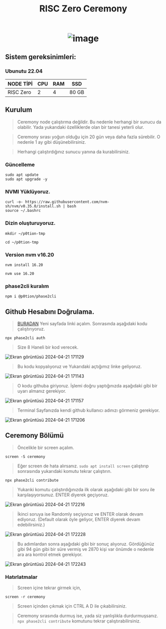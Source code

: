 <h1 align="center"> RISC Zero Ceremony
 <br/> <br>
 
![image](https://pbs.twimg.com/media/GLfEx-rbUAAYY6-?format=png&name=small)

## Sistem gereksinimleri:
### Ubunutu 22.04
NODE TİPİ | CPU     | RAM      | SSD     |
| ------------- | ------------- | ------------- | -------- |
| RISC Zero  | 2          | 4        | 80 GB |
  

## Kurulum
> Ceremony node çalıştırma değildir. Bu nedenle herhangi bir sunucu da olabilir. Yada yukarıdaki özelliklerde olan bir tanesi yeterli olur.

> Ceremony sırası yoğun olduğu için 20 gün veya daha fazla sürebilir. O nedenle 1 ay gibi düşünebilirsiniz.

> Herhangi çalıştırdığınız sunucu yanına da kurabilirsiniz.
### Güncelleme

```
sudo apt update
sudo apt upgrade -y
```

### NVMI Yüklüyoruz.
```
curl -o- https://raw.githubusercontent.com/nvm-sh/nvm/v0.35.0/install.sh | bash
source ~/.bashrc
```

### Dizin oluşturuyoruz.
```
mkdir ~/p0tion-tmp
```
```
cd ~/p0tion-tmp
```

### Version nvm v16.20

```
nvm install 16.20
```

```
nvm use 16.20
```

### phase2cli kuralım

```
npm i @p0tion/phase2cli
```

## Github Hesabını Doğrulama.

> [BURADAN](https://github.com/login/device) Yeni sayfada linki açalım. Sonrasında aşağıdaki kodu çalıştırıyoruz.

```
npx phase2cli auth
```

> Size 8 Haneli bir kod verecek.

![Ekran görüntüsü 2024-04-21 171129](https://github.com/CoinHuntersTR/RISC-Zero/assets/111747226/eb44457f-7a49-4402-b627-25919f76a298)

> Bu kodu kopyalıyoruz ve Yukarıdaki açtığımız linke geliyoruz.

![Ekran görüntüsü 2024-04-21 171143](https://github.com/CoinHuntersTR/RISC-Zero/assets/111747226/b4f4c168-68b9-4d7d-9ef2-a295e7643842)

> O kodu githuba giriyoruz. İşlemi doğru yaptığınızda aşağıdaki gibi bir uyarı almanız gerekiyor.

![Ekran görüntüsü 2024-04-21 171157](https://github.com/CoinHuntersTR/RISC-Zero/assets/111747226/530580d5-35de-43a6-bf99-f9b4ffa235d9)

> Terminal Sayfanızda kendi github kullanıcı adınızı görmeniz gerekiyor.

![Ekran görüntüsü 2024-04-21 171206](https://github.com/CoinHuntersTR/RISC-Zero/assets/111747226/a34a8ed9-9a80-42f5-ab47-5e5ba37540b5)

## Ceremony Bölümü

> Öncelikle bir screen açalım.

```
screen -S ceremony
```

> Eğer screen de hata alırsanız. `sudo apt install screen` çalıştırıp sonrasında yukarıdaki komutu tekrar çalıştırın.


```
npx phase2cli contribute
```

> Yukarıki komutu çalıştırdığınızda ilk olarak aşağıdaki gibi bir soru ile karşılaşıyorsunuz. ENTER diyerek geçiyoruz.

![Ekran görüntüsü 2024-04-21 172216](https://github.com/CoinHuntersTR/RISC-Zero/assets/111747226/8598a151-57ed-4d01-8e94-a72f01c245e3)

> İkinci soruya ise Randomly seçiyoruz ve ENTER olarak devam ediyoruz. (Default olarak öyle geliyor, ENTER diyerek devam edebilirsiniz.)

 ![Ekran görüntüsü 2024-04-21 172228](https://github.com/CoinHuntersTR/RISC-Zero/assets/111747226/89d70091-0ac5-4e94-9177-fd5a70e7b843)

> Bu adımlardan sonra aşağıdaki gibi bir sonuç alıyoruz. Gördüğünüz gibi 94 gün gibi bir süre vermiş ve 2870 kişi var önümde o nedenle ara ara kontrol etmek gerekiyor.

![Ekran görüntüsü 2024-04-21 172243](https://github.com/CoinHuntersTR/RISC-Zero/assets/111747226/e12a7621-5c4f-4eab-bad4-8cb0c48e63ca)

### Hatırlatmalar

> Screen içine tekrar girmek için, 

```
screen -r ceremony
```
> Screen içinden çıkmak için CTRL A D ile çıkabilirsiniz.

> Ceremony sırasında durmuş ise, yada siz yanlışlıkla durdurmuşsanız. `npx phase2cli contribute` komutunu tekrar çalıştırabilirsiniz.



 


